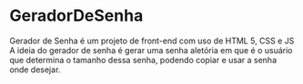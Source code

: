 # GeradorDeSenha
Gerador de Senha é um projeto de front-end com uso de HTML 5, CSS e JS
A ideia do gerador de senha é gerar uma senha aletória em que é o usuário 
que determina o tamanho dessa senha, podendo copiar e usar a senha onde desejar.
